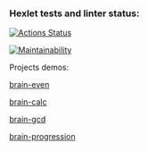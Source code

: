 ### Hexlet tests and linter status:
[![Actions Status](https://github.com/KsyushaKI/python-project-49/workflows/hexlet-check/badge.svg)](https://github.com/KsyushaKI/python-project-49/actions)

[![Maintainability](https://api.codeclimate.com/v1/badges/3332eade8e3c2c30fa8b/maintainability)](https://codeclimate.com/github/KsyushaKI/python-project-49/maintainability)


Projects demos:

[brain-even](https://asciinema.org/a/Vr7QviJzmEF9BfP6k7Hl5Oprk)

[brain-calc](https://asciinema.org/a/cSd0vSz6vDaZXB3hXIXXOHybv)

[brain-gcd](https://asciinema.org/a/tTF67NBTxHkA0Q28Batux0fV)

[brain-progression](https://asciinema.org/a/549682)

